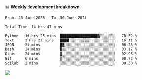 📊 **Weekly development breakdown**
<!--START_SECTION:waka-->

```txt
From: 23 June 2023 - To: 30 June 2023

Total Time: 14 hrs 47 mins

Python   10 hrs 25 mins  █████████████████▓░░░░░░░   70.52 %
Text     2 hrs 22 mins   ████░░░░░░░░░░░░░░░░░░░░░   16.11 %
JSON     55 mins         █▓░░░░░░░░░░░░░░░░░░░░░░░   06.23 %
Bash     28 mins         ▓░░░░░░░░░░░░░░░░░░░░░░░░   03.17 %
Other    26 mins         ▓░░░░░░░░░░░░░░░░░░░░░░░░   02.95 %
Git      6 mins          ▒░░░░░░░░░░░░░░░░░░░░░░░░   00.72 %
Scilab   2 mins          ░░░░░░░░░░░░░░░░░░░░░░░░░   00.30 %
```

<!--END_SECTION:waka-->
![](https://komarev.com/ghpvc/?username=callanwu)
